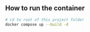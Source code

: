 
## How to run the container
```bash
# cd to root of this project folder
docker compose up --build -d
```
